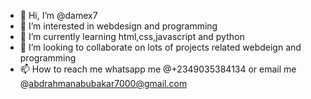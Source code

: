 - 👋 Hi, I’m @damex7
- 👀 I’m interested in webdesign and programming 
- 🌱 I’m currently learning html,css,javascript and python
- 💞️ I’m looking to collaborate on lots of projects related webdeign and programming
- 📫 How to reach me whatsapp me @+2349035384134 or email me @abdrahmanabubakar7000@gmail.com

<!---
damex7/damex7 is a ✨ special ✨ repository because its `README.md` (this file) appears on your GitHub profile.
You can click the Preview link to take a look at your changes.
--->
